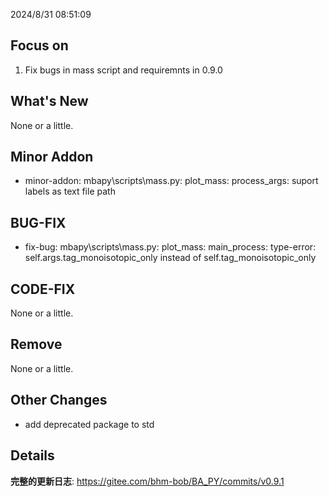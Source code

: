 2024/8/31 08:51:09


## Focus on  
1. Fix bugs in mass script and requiremnts in 0.9.0

  
## What's New 
None or a little. 


## Minor Addon
- minor-addon: mbapy\scripts\mass.py: plot_mass: process_args: suport labels as text file path   


## BUG-FIX  
- fix-bug: mbapy\scripts\mass.py: plot_mass: main_process: type-error: self.args.tag_monoisotopic_only instead of self.tag_monoisotopic_only  


## CODE-FIX 
None or a little. 


## Remove  
None or a little.  
  
  
## Other Changes  
- add deprecated package to std  
  
  
## Details  
**完整的更新日志**: https://gitee.com/bhm-bob/BA_PY/commits/v0.9.1